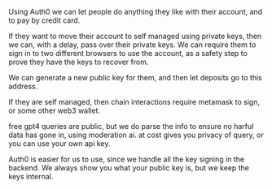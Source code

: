 Using Auth0 we can let people do anything they like with their account, and to pay by credit card.

If they want to move their account to self managed using private keys, then we can, with a delay, pass over their private keys.  We can require them to sign in to two different browsers to use the account, as a safety step to prove they have the keys to recover from.

We can generate a new public key for them, and then let deposits go to this address.

If they are self managed, then chain interactions require metamask to sign, or some other web3 wallet.

free gpt4 queries are public, but we do parse the info to ensure no harful data has gone in, using moderation ai.
at cost gives you privacy of query, or you can use your own api key.

Auth0 is easier for us to use, since we handle all the key signing in the backend.
We always show you what your public key is, but we keep the keys internal.